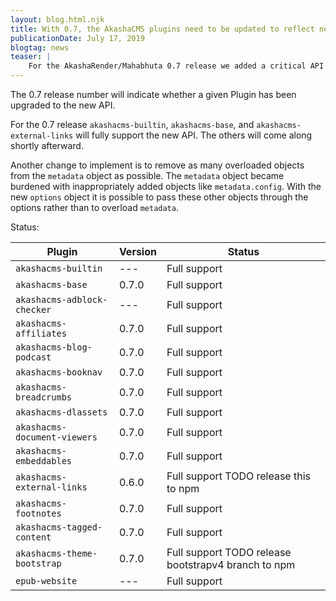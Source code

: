 ```yaml
---
layout: blog.html.njk
title: With 0.7, the AkashaCMS plugins need to be updated to reflect new API's
publicationDate: July 17, 2019
blogtag: news
teaser: |
    For the AkashaRender/Mahabhuta 0.7 release we added a critical API change making it easier to configure Plugin's and MahabhutaArray's.  While some of the Plugin's have been updated, not all have.
---
```


The 0.7 release number will indicate whether a given Plugin has been upgraded to the new API.

For the 0.7 release `akashacms-builtin`, `akashacms-base`, and `akashacms-external-links` will fully support the new API.  The others will come along shortly afterward.

Another change to implement is to remove as many overloaded objects from the `metadata` object as possible.  The `metadata` object became burdened with inappropriately added objects like `metadata.config`.  With the new `options` object it is possible to pass these other objects through the options rather than to overload `metadata`.

Status:

Plugin           | Version | Status
-----------------|---------|---------
`akashacms-builtin` | --- | Full support
`akashacms-base` |   0.7.0 | Full support
`akashacms-adblock-checker` |  --- | Full support
`akashacms-affiliates` | 0.7.0 | Full support
`akashacms-blog-podcast` | 0.7.0 | Full support
`akashacms-booknav` | 0.7.0 | Full support
`akashacms-breadcrumbs` | 0.7.0 | Full support
`akashacms-dlassets` |  0.7.0 | Full support
`akashacms-document-viewers` | 0.7.0 | Full support
`akashacms-embeddables` | 0.7.0 | Full support
`akashacms-external-links` | 0.6.0 | Full support TODO release this to npm
`akashacms-footnotes` | 0.7.0 | Full support
`akashacms-tagged-content` | 0.7.0 | Full support
`akashacms-theme-bootstrap` | 0.7.0 | Full support TODO release bootstrapv4 branch to npm
`epub-website` | --- | Full support
